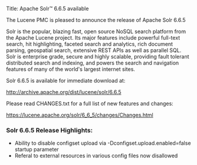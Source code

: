 Title: Apache Solr™ 6.6.5 available

The Lucene PMC is pleased to announce the release of Apache Solr 6.6.5

Solr is the popular, blazing fast, open source NoSQL search platform from the
Apache Lucene project. Its major features include powerful full-text search,
hit highlighting, faceted search and analytics, rich document parsing,
geospatial search, extensive REST APIs as well as parallel SQL. Solr is
enterprise grade, secure and highly scalable, providing fault tolerant
distributed search and indexing, and powers the search and navigation
features of many of the world's largest internet sites.

Solr 6.6.5 is available for immediate download at:

  <http://archive.apache.org/dist/lucene/solr/6.6.5>

Please read CHANGES.txt for a full list of new features and changes:

  <https://lucene.apache.org/solr/6_6_5/changes/Changes.html>

### Solr 6.6.5 Release Highlights:

 * Ability to disable configset upload via -Dconfigset.upload.enabled=false startup parameter
 * Referal to external resources in various config files now disallowed

